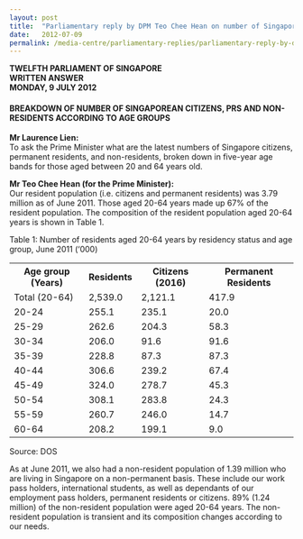 ```yaml
---
layout: post
title:  "Parliamentary reply by DPM Teo Chee Hean on number of Singaporean citizens, PRs and Non-residents according to age groups"
date:   2012-07-09
permalink: /media-centre/parliamentary-replies/parliamentary-reply-by-dpm-teo-chee-hean-on-9-jul-2013
---
```


**TWELFTH PARLIAMENT OF SINGAPORE  
WRITTEN ANSWER  
MONDAY, 9 JULY 2012**                  

#### BREAKDOWN OF NUMBER OF SINGAPOREAN CITIZENS, PRS AND NON-RESIDENTS ACCORDING TO AGE GROUPS

**Mr Laurence Lien:**   
To ask the Prime Minister what are the latest numbers of Singapore citizens, permanent residents, and non-residents, broken down in five-year age bands for those aged between 20 and 64 years old.

**Mr Teo Chee Hean (for the Prime Minister):**  
Our resident population (i.e. citizens and permanent residents) was 3.79 million as of June 2011. Those aged 20-64 years made up 67% of the resident population. The composition of the resident population aged 20-64 years is shown in Table 1.

Table 1: Number of residents aged 20-64 years by residency status and age group, June 2011 (‘000)

<table class="table-h">
  <tr>
    <th>Age group (Years)</th>
    <th>Residents</th>
    <th>Citizens (2016)</th>
    <th>Permanent Residents </th>
  </tr>
  <tr>
    <td>Total (20-64)</td>
    <td>2,539.0 </td>
    <td>2,121.1</td>
    <td>417.9</td>
  </tr>
  
  <tr>
    <td>20-24</td>
    <td>255.1</td>
    <td>235.1</td>
    <td>20.0</td>
  </tr>
  
  <tr>
    <td>25-29</td>
    <td>262.6</td>
    <td>204.3</td>
    <td>58.3</td>
  </tr>
  
  <tr>
    <td>30-34</td>
    <td>206.0</td>
    <td>91.6</td>
    <td>91.6</td>
  </tr>
  
  <tr>
    <td>35-39</td>
    <td>228.8</td>
    <td>87.3</td>
    <td>87.3</td>
  </tr>
  
  <tr>
    <td>40-44</td>
    <td>306.6</td>
    <td>239.2</td>
    <td>67.4</td>
  </tr>
  
   <tr>
    <td>45-49</td>
    <td>324.0</td>
    <td>278.7</td>
    <td>45.3</td>
  </tr>
  
  <tr>
    <td>50-54</td>
    <td>308.1</td>
    <td>283.8</td>
    <td>24.3</td>
  </tr>
  
   <tr>
    <td>55-59</td>
    <td>260.7</td>
    <td>246.0</td>
    <td>14.7</td>
  </tr>
  
  <tr>
    <td>60-64</td>
    <td>208.2</td>
    <td>199.1</td>
    <td>9.0</td>
  </tr>
  
</table>

Source: DOS

As at June 2011, we also had a non-resident population of 1.39 million who are living in Singapore on a non-permanent basis. These include our work pass holders, international students, as well as dependants of our employment pass holders, permanent residents or citizens. 89% (1.24 million) of the non-resident population were aged 20-64 years. The non-resident population is transient and its composition changes according to our needs.


